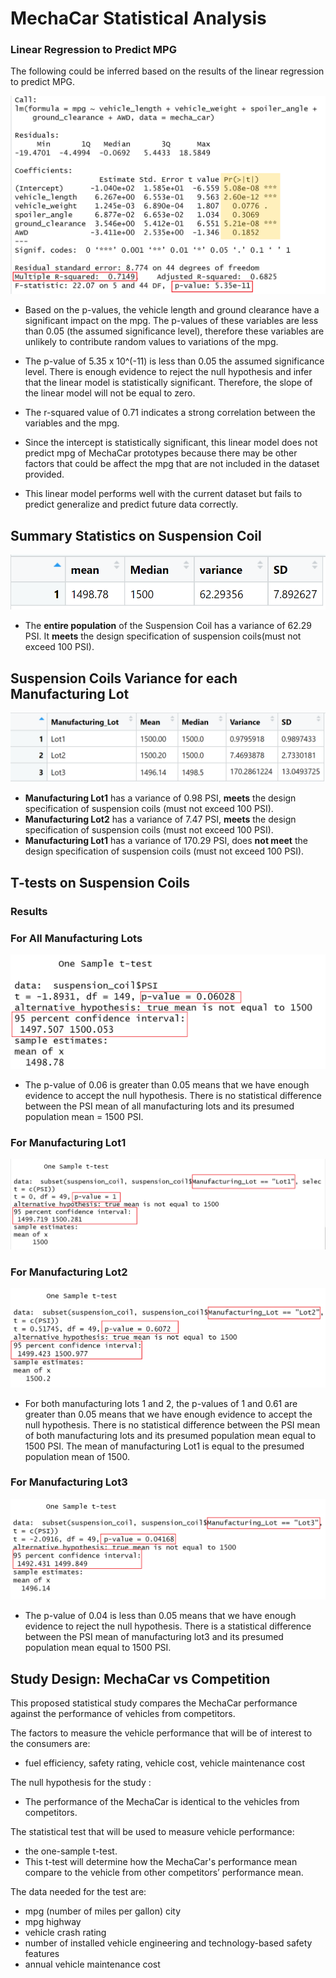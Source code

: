 
# MechaCar Statistical Analysis

### Linear Regression to Predict MPG

The following could be inferred based on the results of the linear regression to predict MPG.

![alt tag](https://github.com/fmgribbon/MechaCar_Statistical_Analysis/blob/main/LMResults.png)
- Based on the p-values, the vehicle length and ground clearance have a significant impact on the mpg. The p-values of these variables are less than 0.05 (the assumed significance level), therefore these variables are unlikely to contribute random values to variations of the mpg.

- The p-value of 5.35 x 10^(-11) is less than 0.05 the assumed significance level. There is enough evidence to reject the null hypothesis and infer that the linear model is statistically significant. Therefore, the slope of the linear model will not be equal to zero.
- The r-squared value of 0.71 indicates a strong correlation between the variables and the mpg. 
- Since the intercept is statistically significant, this linear model does not predict mpg of MechaCar prototypes because there may be other factors that could be affect the mpg that are not included in the dataset provided. 
- This linear model performs well with the current dataset but fails to predict generalize and predict future data correctly.


## Summary Statistics on Suspension Coil
![alt tag](https://github.com/fmgribbon/MechaCar_Statistical_Analysis/blob/main/Total_Summary.PNG)
- The **entire population** of the Suspension Coil has a variance of 62.29 PSI. It **meets** the design specification of suspension coils(must not exceed 100 PSI). 

## Suspension Coils Variance for each Manufacturing Lot
![alt tag](https://github.com/fmgribbon/MechaCar_Statistical_Analysis/blob/main/Lot_Summary.PNG)
- **Manufacturing Lot1** has a variance of 0.98 PSI, **meets** the design specification of suspension coils (must not exceed 100 PSI).
- **Manufacturing Lot2** has a variance of 7.47 PSI, **meets** the design specification of suspension coils (must not exceed 100 PSI).
- **Manufacturing Lot1** has a variance of 170.29 PSI, does **not meet** the design specification of suspension coils (must not exceed 100 PSI).

## T-tests on Suspension Coils
### Results
###  For All Manufacturing Lots 

![alt tag](https://github.com/fmgribbon/MechaCar_Statistical_Analysis/blob/main/t-test_allLots.PNG)
- The p-value of 0.06 is greater than 0.05 means that we have enough evidence to accept the null hypothesis. There is no statistical difference between the PSI mean of all manufacturing lots and its presumed population mean = 1500 PSI.

### For Manufacturing Lot1 
![alt tag](https://github.com/fmgribbon/MechaCar_Statistical_Analysis/blob/main/t-test_Lot1.PNG)
### For Manufacturing Lot2
![alt tag](https://github.com/fmgribbon/MechaCar_Statistical_Analysis/blob/main/t-test_Lot2.PNG)
- For both manufacturing lots 1 and 2, the p-values of 1 and 0.61 are greater than 0.05 means that we have enough evidence to accept the null hypothesis. There is no statistical difference between the PSI mean of both manufacturing lots and its presumed population mean equal to 1500 PSI. The mean of manufacturing Lot1 is equal to the presumed population mean of 1500.

### For Manufacturing Lot3
![alt tag](https://github.com/fmgribbon/MechaCar_Statistical_Analysis/blob/main/t-test_Lot3.PNG)
- The p-value of 0.04 is less than 0.05 means that we have enough evidence to reject the null hypothesis. There is a statistical difference between the PSI mean of manufacturing lot3 and its presumed population mean equal to 1500 PSI.

## Study Design: MechaCar vs Competition
This proposed statistical study compares the MechaCar performance against the performance of vehicles from competitors. 

The factors to measure the vehicle performance that will be of interest to the consumers are:
- fuel efficiency, safety rating, vehicle cost, vehicle maintenance cost

The null hypothesis for the study : 
- The performance of the MechaCar is identical to the vehicles from competitors.

The statistical test that will be used to measure vehicle performance:
- the one-sample t-test. 
- This t-test will determine how the MechaCar's performance mean compare to the vehicle from other competitors’ performance mean. 

The data needed for the test are:

- mpg (number of miles per gallon) city 
- mpg highway
- vehicle crash rating
- number of installed vehicle engineering and technology-based safety features
- annual vehicle maintenance cost
